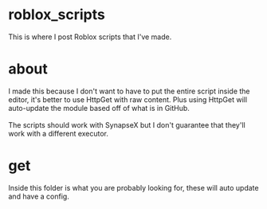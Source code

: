 # roblox_scripts
This is where I post Roblox scripts that I've made.<br>
# about
I made this because I don't want to have to put the entire script inside the editor, it's better to use HttpGet with raw content. Plus using HttpGet will auto-update the module based off of what is in GitHub.<br><br>
The scripts should work with SynapseX but I don't guarantee that they'll work with a different executor.
# get
Inside this folder is what you are probably looking for, these will auto update and have a config.
